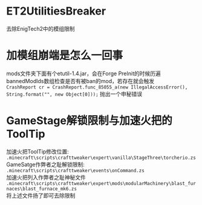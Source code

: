 # ET2UtilitiesBreaker
去除EnigTech2中的模组限制
# 加模组崩端是怎么一回事
mods文件夹下面有个etutil-1.4.jar，会在Forge PreInit的时候历遍bannedModIds数组检查是否有被ban的mod，若存在就会触发<br>
`CrashReport cr = CrashReport.func_85055_a(new IllegalAccessError(), String.format("", new Object[0]));` 抛出一个申秘错误
# GameStage解锁限制与加速火把的ToolTip
加速火把ToolTip修改位置: `.minecraft\scripts\crafttweaker\expert\vanilla\StageThree\torcherio.zs`<br>
GameSatge作弊者之耻解锁限制: `.minecraft\scripts\crafttweaker\events\onCommand.zs`<br>
加速火把列入作弊者之耻神秘文件 `.minecraft\scripts\crafttweaker\expert\mods\modularMachinery\blast_furnaces\blast_furnace_mk6.zs`<br>
将上述文件扬了即可去除限制<br>
